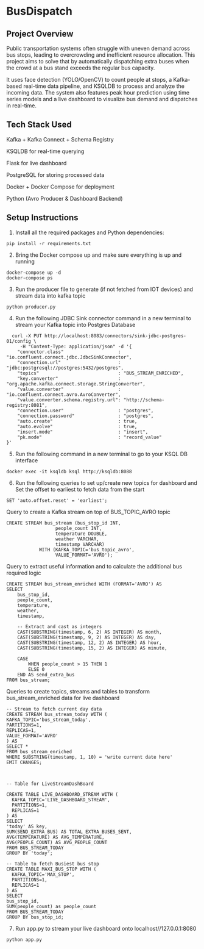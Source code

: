 # BusDispatch

## Project Overview
Public transportation systems often struggle with uneven demand across bus stops, leading to overcrowding and inefficient resource allocation. This project aims to solve that by automatically dispatching extra buses when the crowd at a bus stand exceeds the regular bus capacity.

It uses face detection (YOLO/OpenCV) to count people at stops, a Kafka-based real-time data pipeline, and KSQLDB to process and analyze the incoming data. The system also features peak hour prediction using time series models and a live dashboard to visualize bus demand and dispatches in real-time.

## Tech Stack Used
Kafka + Kafka Connect + Schema Registry

KSQLDB for real-time querying

Flask for live dashboard

PostgreSQL for storing processed data

Docker + Docker Compose for deployment

Python (Avro Producer & Dashboard Backend)

## Setup Instructions

1. Install all the required packages and Python dependencies:

  ```
pip install -r requirements.txt
```

2. Bring the Docker compose up and make sure everything is up and running

```
docker-compose up -d
docker-compose ps
```

3. Run the producer file to generate (if not fetched from IOT devices) and stream data into kafka topic

```
python producer.py
```
4. Run the following JDBC Sink connector command in a new terminal to stream your Kafka topic into Postgres Database
```
  curl -X PUT http://localhost:8083/connectors/sink-jdbc-postgres-01/config \
     -H "Content-Type: application/json" -d '{
    "connector.class"                    : "io.confluent.connect.jdbc.JdbcSinkConnector",
    "connection.url"                     : "jdbc:postgresql://postgres:5432/postgres",
    "topics"                             : "BUS_STREAM_ENRICHED",
    "key.converter"                      : "org.apache.kafka.connect.storage.StringConverter",
    "value.converter"                    : "io.confluent.connect.avro.AvroConverter",
    "value.converter.schema.registry.url": "http://schema-registry:8081",
    "connection.user"                    : "postgres",
    "connection.password"                : "postgres",
    "auto.create"                        : true,
    "auto.evolve"                        : true,
    "insert.mode"                        : "insert",
    "pk.mode"                            : "record_value"
}'
```
5. Run the following command in a new terminal to go to your KSQL DB interface

```
docker exec -it ksqldb ksql http://ksqldb:8088
```

6. Run the following queries to set up/create new topics for dashboard and
   Set the offset to earliest to fetch data from the start
   
  ```
  SET 'auto.offset.reset' = 'earliest';
  ```

  Query to create a Kafka stream on top of BUS_TOPIC_AVRO topic
   
  ```
  CREATE STREAM bus_stream (bus_stop_id INT,
                    people_count INT,
                    temperature DOUBLE,
                    weather VARCHAR,
                    timestamp VARCHAR)
              WITH (KAFKA_TOPIC='bus_topic_avro',
                    VALUE_FORMAT='AVRO');
  ```

  Query to extract useful information and to calculate the additional bus required logic
  
  ```
  CREATE STREAM bus_stream_enriched WITH (FORMAT='AVRO') AS
  SELECT 
      bus_stop_id,
      people_count,
      temperature,
      weather,
      timestamp,
  
      -- Extract and cast as integers
      CAST(SUBSTRING(timestamp, 6, 2) AS INTEGER) AS month,
      CAST(SUBSTRING(timestamp, 9, 2) AS INTEGER) AS day,
      CAST(SUBSTRING(timestamp, 12, 2) AS INTEGER) AS hour,
      CAST(SUBSTRING(timestamp, 15, 2) AS INTEGER) AS minute,
  
      CASE 
          WHEN people_count > 15 THEN 1 
          ELSE 0 
      END AS send_extra_bus
  FROM bus_stream;
  ```

  Queries to create topics, streams and tables to transform bus_stream_enriched data for live dashboard

  ```
-- Stream to fetch current day data
  CREATE STREAM bus_stream_today WITH (
  KAFKA_TOPIC='bus_stream_today',
  PARTITIONS=1,
  REPLICAS=1,
  VALUE_FORMAT='AVRO'
  ) AS 
  SELECT *
  FROM bus_stream_enriched
  WHERE SUBSTRING(timestamp, 1, 10) = 'write current date here'
  EMIT CHANGES;



-- Table for LiveStreamDashBoard

CREATE TABLE LIVE_DASHBOARD_STREAM WITH (
    KAFKA_TOPIC='LIVE_DASHBOARD_STREAM',
    PARTITIONS=1,
    REPLICAS=1
) AS 
SELECT 
  'today' AS key,
  SUM(SEND_EXTRA_BUS) AS TOTAL_EXTRA_BUSES_SENT,
  AVG(TEMPERATURE) AS AVG_TEMPERATURE,
  AVG(PEOPLE_COUNT) AS AVG_PEOPLE_COUNT
FROM BUS_STREAM_TODAY
GROUP BY 'today';

-- Table to fetch Busiest bus stop
CREATE TABLE MAXI_BUS_STOP WITH (
    KAFKA_TOPIC='MAX_STOP',
    PARTITIONS=1,
    REPLICAS=1
) AS 
SELECT 
  bus_stop_id,
  SUM(people_count) as people_count
FROM BUS_STREAM_TODAY
GROUP BY bus_stop_id;

```

7. Run app.py to stream your live dashboard onto localhost//127.0.0.1:8080

```
python app.py
```
   

